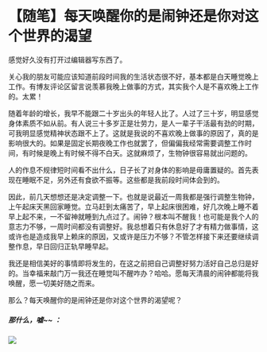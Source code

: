 # 【随笔】每天唤醒你的是闹钟还是你对这个世界的渴望


感觉好久没有打开过编辑器写东西了。

关心我的朋友可能应该知道前段时间我的生活状态很不好，基本都是白天睡觉晚上工作。有博友评论区留言说羡慕我晚上做事的方式，其实我个人是不喜欢晚上工作的。太累！

随着年龄的增长，我早不能跟二十岁出头的年轻人比了。人过了三十岁，明显感觉身体素质不如从前。有人说三十多岁正是壮劳力，是人一辈子干活最有劲的时期，可我明显感觉精神状态跟不上了。这就是我说的不喜欢晚上做事的原因了，真的是影响很大的。如果是固定长期夜晚工作也就罢了，但偏偏我经常需要调整工作时间，有时候是晚上有时候不得不白天。这就麻烦了，生物钟很容易就出问题的。

人的作息不规律短时间看不出什么，日子长了对身体的影响是毋庸置疑的。首先表现在睡眠不足，另外还有食欲不振等。这些都是我前段时间体会到的。

因此，前几天想想还是决定调整一下。也就是说最近一周我都是强行调整生物钟，上午起床天黑回家睡觉。立马赶到太痛苦了，早上起床很困难，好几次晚上睡不着早上起不来，一不留神就睡到九点过了。闹钟？根本叫不醒我！也可能是我个人的意志力不够，一周时间都没有调整好。我总想着只有休息好了才有精力做事情，这或许也是造成我早上赖床的原因，又或许是压力不够？不管怎样接下来还要继续调整作息，早日回归正轨早睡早起。

我还是相信美好的事情即将发生的，在这之前把自己调整好努力活好自己总归是好的。当幸福来敲门万一我还在睡觉叫不醒咋办？哈哈。愿每天清晨的闹钟都能将我唤醒，愿一切美好随之而来。

那么？每天唤醒你的是闹钟还是你对这个世界的渴望呢？

##### 那什么，嘘~~ ：

![](https://img.1078503.org/imgs/2019/11/e73a7182ab9f56c8.jpg)
